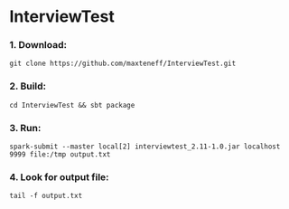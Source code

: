 # InterviewTest

### 1. Download: 
```
git clone https://github.com/maxteneff/InterviewTest.git
```
### 2. Build: 
```
cd InterviewTest && sbt package
```
### 3. Run: 
```
spark-submit --master local[2] interviewtest_2.11-1.0.jar localhost 9999 file:/tmp output.txt
```
### 4. Look for output file: 
```
tail -f output.txt
```

